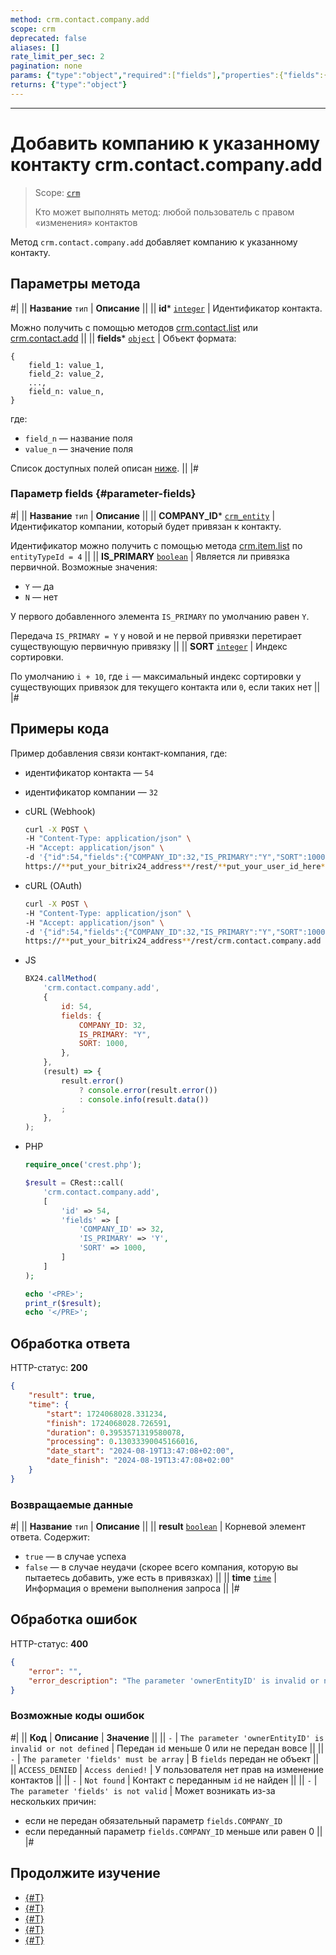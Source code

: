 ```yaml
---
method: crm.contact.company.add
scope: crm
deprecated: false
aliases: []
rate_limit_per_sec: 2
pagination: none
params: {"type":"object","required":["fields"],"properties":{"fields":{"type":"object"}}}
returns: {"type":"object"}
---
```



---

# Добавить компанию к указанному контакту crm.contact.company.add

> Scope: [`crm`](../../../scopes/permissions.md)
>
> Кто может выполнять метод: любой пользователь с правом «изменения» контактов

Метод `crm.contact.company.add` добавляет компанию к указанному контакту.

## Параметры метода



#|
|| **Название**
`тип` | **Описание** ||
|| **id***
[`integer`][1] | Идентификатор контакта.

Можно получить с помощью методов [crm.contact.list](../crm-contact-list.md) или [crm.contact.add](../crm-contact-add.md)
||
|| **fields***
[`object`][1] | Объект формата:

```
{
    field_1: value_1,
    field_2: value_2,
    ...,
    field_n: value_n,
}
```

где:
- `field_n` — название поля
- `value_n` — значение поля

Список доступных полей описан [ниже](#parameter-fields). ||
|#

### Параметр fields {#parameter-fields}



#|
|| **Название**
`тип` | **Описание** ||
|| **COMPANY_ID***
[`crm_entity`][2] | Идентификатор компании, который будет привязан к контакту.

Идентификатор можно получить с помощью метода [crm.item.list](../../universal/crm-item-list.md) по `entityTypeId = 4` ||
|| **IS_PRIMARY**
[`boolean`][1] | Является ли привязка первичной. Возможные значения:
- `Y` — да
- `N` — нет

У первого добавленного элемента `IS_PRIMARY` по умолчанию равен `Y`.

Передача `IS_PRIMARY = Y` у новой и не первой привязки перетирает существующую первичную привязку ||
|| **SORT**
[`integer`][1] | Индекс сортировки.

По умолчанию `i + 10`, где `i` — максимальный индекс сортировки у существующих привязок для текущего контакта или `0`, если таких нет ||
|#


## Примеры кода



Пример добавления связи контакт-компания, где:
- идентификатор контакта — `54`
- идентификатор компании — `32`



- cURL (Webhook)

    ```bash
    curl -X POST \
    -H "Content-Type: application/json" \
    -H "Accept: application/json" \
    -d '{"id":54,"fields":{"COMPANY_ID":32,"IS_PRIMARY":"Y","SORT":1000}}' \
    https://**put_your_bitrix24_address**/rest/**put_your_user_id_here**/**put_your_webbhook_here**/crm.contact.company.add
    ```

- cURL (OAuth)

    ```bash
    curl -X POST \
    -H "Content-Type: application/json" \
    -H "Accept: application/json" \
    -d '{"id":54,"fields":{"COMPANY_ID":32,"IS_PRIMARY":"Y","SORT":1000},"auth":"**put_access_token_here**"}' \
    https://**put_your_bitrix24_address**/rest/crm.contact.company.add
    ```

- JS

    ```js
    BX24.callMethod(
        'crm.contact.company.add',
        {
            id: 54,
            fields: {
                COMPANY_ID: 32,
                IS_PRIMARY: "Y",
                SORT: 1000,
            },
        },
        (result) => {
            result.error()
                ? console.error(result.error())
                : console.info(result.data())
            ;
        },
    );
    ```

- PHP

    ```php
    require_once('crest.php');

    $result = CRest::call(
        'crm.contact.company.add',
        [
            'id' => 54,
            'fields' => [
                'COMPANY_ID' => 32,
                'IS_PRIMARY' => 'Y',
                'SORT' => 1000,
            ]
        ]
    );

    echo '<PRE>';
    print_r($result);
    echo '</PRE>';
    ```



## Обработка ответа

HTTP-статус: **200**

```json
{
    "result": true,
    "time": {
        "start": 1724068028.331234,
        "finish": 1724068028.726591,
        "duration": 0.3953571319580078,
        "processing": 0.13033390045166016,
        "date_start": "2024-08-19T13:47:08+02:00",
        "date_finish": "2024-08-19T13:47:08+02:00"
    }
}
```

### Возвращаемые данные

#|
|| **Название**
`тип` | **Описание** ||
|| **result**
[`boolean`][1] | Корневой элемент ответа. Содержит:
- `true` — в случае успеха
- `false` — в случае неудачи (скорее всего компания, которую вы пытаетесь добавить, уже есть в привязках)
||
|| **time**
[`time`][1] | Информация о времени выполнения запроса ||
|#

## Обработка ошибок

HTTP-статус: **400**

```json
{
    "error": "",
    "error_description": "The parameter 'ownerEntityID' is invalid or not defined."
}
```



### Возможные коды ошибок

#|
|| **Код** | **Описание** | **Значение** ||
|| `-`     | `The parameter 'ownerEntityID' is invalid or not defined` | Передан `id` меньше 0 или не передан вовсе ||
|| `-`     | `The parameter 'fields' must be array` | В `fields` передан не объект ||
|| `ACCESS_DENIED` | `Access denied!` | У пользователя нет прав на изменение контактов ||
|| `-`     | `Not found` | Контакт с переданным `id` не найден ||
|| `-`     | `The parameter 'fields' is not valid` | Может возникать из-за нескольких причин:
- если не передан обязательный параметр `fields.COMPANY_ID`
- если переданный параметр `fields.COMPANY_ID` меньше или равен 0 ||
|#



## Продолжите изучение

- [{#T}](./crm-contact-company-delete.md)
- [{#T}](./crm-contact-company-fields.md)
- [{#T}](./crm-contact-company-items-get.md)
- [{#T}](./crm-contact-company-items-set.md)
- [{#T}](./crm-contact-company-items-delete.md)

[1]: ../../../data-types.md
[2]: ../../data-types.md


